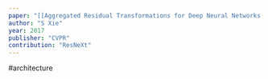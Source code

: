 ```yaml
---
paper: "[[Aggregated Residual Transformations for Deep Neural Networks.pdf]]"
author: "S Xie"
year: 2017
publisher: "CVPR"
contribution: "ResNeXt"
---
```

#architecture 